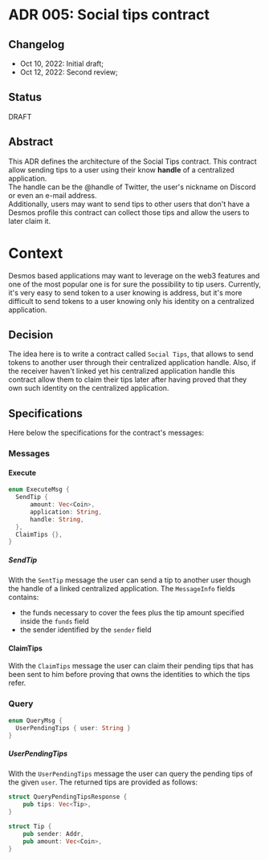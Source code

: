 # ADR 005: Social tips contract

## Changelog

- Oct 10, 2022: Initial draft;
- Oct 12, 2022: Second review;

## Status
DRAFT

## Abstract
This ADR defines the architecture of the Social Tips contract. This contract allow sending tips to a user
using their know **handle** of a centralized application.  
The handle can be the @handle of Twitter, the user's nickname on Discord or even an e-mail address.  
Additionally, users may want to send tips to other users that don't have a Desmos profile this contract
can collect those tips and allow the users to later claim it.

# Context
Desmos based applications may want to leverage on the web3 features and one of the most popular one is for sure
the possibility to tip users. Currently, it's very easy to send token to a user knowing is address,
but it's more difficult to send tokens to a user knowing only his identity on a centralized application.

## Decision
The idea here is to write a contract called `Social Tips`, that allows to send tokens to another user 
through their centralized application handle. Also, if the receiver haven't linked yet his 
centralized application handle this contract allow them to claim their tips later after having
proved that they own such identity on the centralized application.

## Specifications
Here below the specifications for the contract's messages:

### Messages

#### Execute
```rust
enum ExecuteMsg {
  SendTip { 
      amount: Vec<Coin>, 
      application: String,
      handle: String,
  },
  ClaimTips {},
}
```

##### SendTip
With the `SentTip` message the user can send a tip to another user though the handle of a linked centralized application.
The `MessageInfo` fields contains:
* the funds necessary to cover the fees plus the tip amount specified inside the `funds` field
* the sender identified by the `sender` field

#### ClaimTips
With the `ClaimTips` message the user can claim their pending tips that has been sent to him before proving that
owns the identities to which the tips refer.

### Query
```rust
enum QueryMsg {
  UserPendingTips { user: String }
}
```

##### UserPendingTips
With the `UserPendingTips` message the user can query the pending tips of the given `user`.
The returned tips are provided as follows:
```rust
struct QueryPendingTipsResponse {
    pub tips: Vec<Tip>,
}

struct Tip {
    pub sender: Addr,
    pub amount: Vec<Coin>,
}
```
